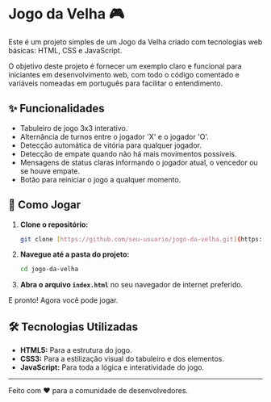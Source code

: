 # Jogo da Velha 🎮

Este é um projeto simples de um Jogo da Velha criado com tecnologias web básicas: HTML, CSS e JavaScript.

O objetivo deste projeto é fornecer um exemplo claro e funcional para iniciantes em desenvolvimento web, com todo o código comentado e variáveis nomeadas em português para facilitar o entendimento.

## ✨ Funcionalidades

-   Tabuleiro de jogo 3x3 interativo.
-   Alternância de turnos entre o jogador 'X' e o jogador 'O'.
-   Detecção automática de vitória para qualquer jogador.
-   Detecção de empate quando não há mais movimentos possíveis.
-   Mensagens de status claras informando o jogador atual, o vencedor ou se houve empate.
-   Botão para reiniciar o jogo a qualquer momento.

## 🚀 Como Jogar

1.  **Clone o repositório:**
    ```bash
    git clone [https://github.com/seu-usuario/jogo-da-velha.git](https://github.com/seu-usuario/jogo-da-velha.git)
    ```
2.  **Navegue até a pasta do projeto:**
    ```bash
    cd jogo-da-velha
    ```
3.  **Abra o arquivo `index.html`** no seu navegador de internet preferido.

E pronto! Agora você pode jogar.

## 🛠️ Tecnologias Utilizadas

-   **HTML5:** Para a estrutura do jogo.
-   **CSS3:** Para a estilização visual do tabuleiro e dos elementos.
-   **JavaScript:** Para toda a lógica e interatividade do jogo.

---
Feito com ❤️ para a comunidade de desenvolvedores.